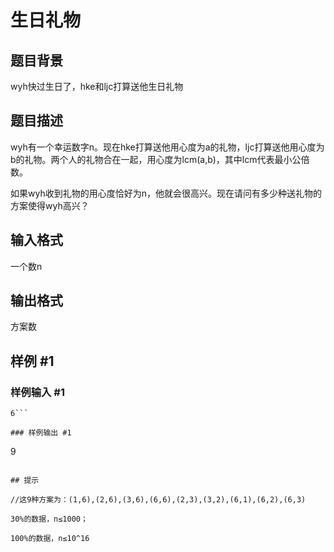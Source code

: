 # 生日礼物

## 题目背景

wyh快过生日了，hke和ljc打算送他生日礼物


## 题目描述

wyh有一个幸运数字n。现在hke打算送他用心度为a的礼物，ljc打算送他用心度为b的礼物。两个人的礼物合在一起，用心度为lcm(a,b)，其中lcm代表最小公倍数。

如果wyh收到礼物的用心度恰好为n，他就会很高兴。现在请问有多少种送礼物的方案使得wyh高兴？


## 输入格式

一个数n


## 输出格式

方案数


## 样例 #1

### 样例输入 #1
```
6```

### 样例输出 #1

```
9
```

## 提示

//这9种方案为：(1,6),(2,6),(3,6),(6,6),(2,3),(3,2),(6,1),(6,2),(6,3)

30%的数据，n≤1000；

100%的数据，n≤10^16

